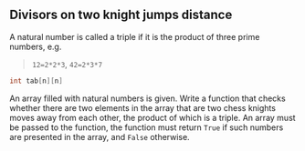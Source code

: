 ## Divisors on two knight jumps distance

A natural number is called a triple if it is the product of three prime numbers, e.g.

> `12=2*2*3`, `42=2*3*7`

```C
int tab[n][n]
```

An array filled with natural numbers is given. Write a function that checks whether there are two elements in the array
that are two chess knights moves away from each other, the product of which is a triple. An array must be passed to the
function, the function must return `True` if such numbers are presented in the array, and `False` otherwise.